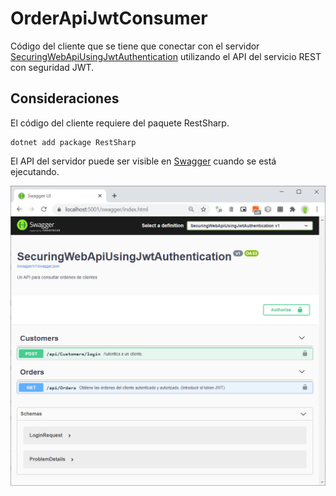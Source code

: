 # OrderApiJwtConsumer

Código del cliente que se tiene que conectar con el servidor [SecuringWebApiUsingJwtAuthentication](https://github.com/aetxabao/SecuringWebApiUsingJwtAuthentication "SecuringWebApiUsingJwtAuthentication (GitHub)") utilizando el API del servicio REST con seguridad JWT.

## Consideraciones

El código del cliente requiere del paquete RestSharp.

```
dotnet add package RestSharp
```

El API del servidor puede ser visible en [Swagger](https://localhost:5001/swagger/index.html "API Swagger") cuando se está ejecutando.

![API del servicio](https://github.com/aetxabao/SecuringWebApiUsingJwtAuthentication/blob/main/swagger_SWAUJA.png?raw=true)

